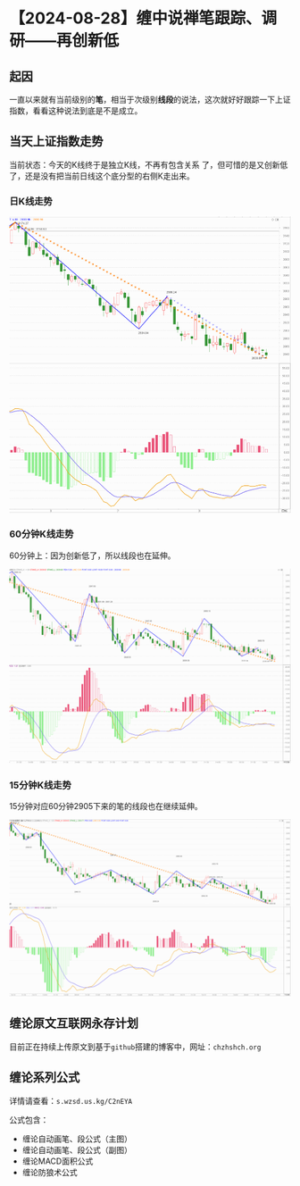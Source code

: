 # 【2024-08-28】缠中说禅笔跟踪、调研——再创新低 
## 起因

一直以来就有当前级别的**笔**，相当于次级别**线段**的说法，这次就好好跟踪一下上证指数，看看这种说法到底是不是成立。



## 当天上证指数走势

当前状态：今天的K线终于是独立K线，不再有包含关系 了，但可惜的是又创新低了，还是没有把当前日线这个底分型的右侧K走出来。



### 日K线走势

![](day\20240828.png)





### 60分钟K线走势

60分钟上：因为创新低了，所以线段也在延伸。



![](min60\20240828.png)





### 15分钟K线走势

15分钟对应60分钟2905下来的笔的线段也在继续延伸。



![](min15\20240828.png)





## 缠论原文互联网永存计划

目前正在持续上传原文到基于`github`搭建的博客中，网址：`chzhshch.org`



## 缠论系列公式

详情请查看：`s.wzsd.us.kg/C2nEYA`



公式包含：

- 缠论自动画笔、段公式（主图）
- 缠论自动画笔、段公式（副图）
- 缠论MACD面积公式
- 缠论防狼术公式


